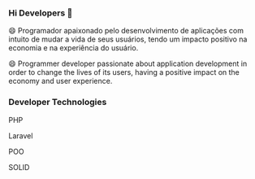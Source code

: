 ### Hi Developers 👋

<!--
**jairodias/jairodias** is a ✨ _special_ ✨ repository because its `README.md` (this file) appears on your GitHub profile.

Here are some ideas to get you started:

- 🔭 I’m currently working on ...
- 🌱 I’m currently learning ...
- 👯 I’m looking to collaborate on ...
- 🤔 I’m looking for help with ...
- 💬 Ask me about ...
- 📫 How to reach me: ...
- 😄 Pronouns: ...
- ⚡ Fun fact: ...
-->

😄 Programador apaixonado pelo desenvolvimento de aplicações com intuito de mudar a vida de seus usuários, tendo um impacto positivo na economia e na experiência do usuário.

😄 Programmer developer passionate about application development in order to change the lives of its users, having a positive impact on the economy and user experience.

### Developer Technologies 
 <p> PHP </p>
 <p> Laravel </p>
 <p> POO </p>
 <p> SOLID </p>

